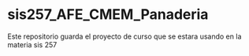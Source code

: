 # sis257_AFE_CMEM_Panaderia
Este repositorio guarda el proyecto de curso que se estara usando en la materia sis 257
